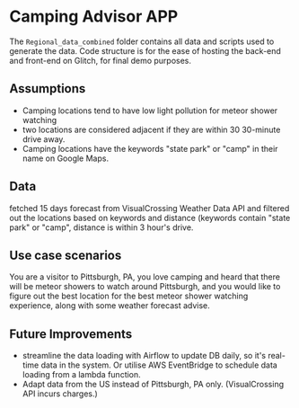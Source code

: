 # Camping Advisor APP

The `Regional_data_combined` folder contains all data and scripts used to generate the data.
Code structure is for the ease of hosting the back-end and front-end on Glitch, for final demo purposes.

## Assumptions
- Camping locations tend to have low light pollution for meteor shower watching
- two locations are considered adjacent if they are within 30 30-minute drive away.
- Camping locations have the keywords "state park" or "camp" in their name on Google Maps.

## Data
fetched 15 days forecast from VisualCrossing Weather Data API and filtered out the locations based on keywords and distance (keywords contain "state park" or "camp", distance is within 3 hour's drive.

## Use case scenarios
You are a visitor to Pittsburgh, PA, you love camping and heard that there will be meteor showers to watch around Pittsburgh, and you would like to figure out the best location for the best meteor shower watching experience, along with some weather forecast advise.

## Future Improvements
- streamline the data loading with Airflow to update DB daily, so it's real-time data in the system. Or utilise AWS EventBridge to schedule data loading from a lambda function.
- Adapt data from the US instead of Pittsburgh, PA only. (VisualCrossing API incurs charges.)
